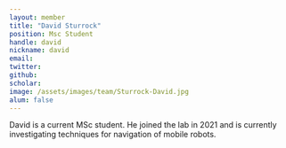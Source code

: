 ```yaml
---
layout: member
title: "David Sturrock"
position: Msc Student
handle: david
nickname: david
email: 
twitter: 
github: 
scholar: 
image: /assets/images/team/Sturrock-David.jpg
alum: false
---
```

David is a current MSc student. He joined the lab in 2021 and is currently investigating techniques for navigation of mobile robots.
